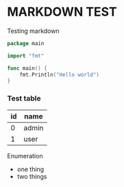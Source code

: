 MARKDOWN TEST
==========================

Testing markdown
```go
package main

import "fmt"

func main() {
	fmt.Println("Hello world")
}
```

### Test table

id | name
---|-----
0  | admin
1  | user

Enumeration  

* one thing
* two things
